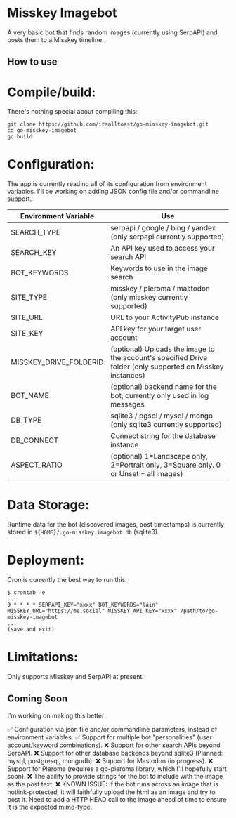 # Misskey Imagebot

A very basic bot that finds random images (currently using SerpAPI) and posts them to a Misskey timeline.

## How to use

# Compile/build:
There's nothing special about compiling this:

```
git clone https://github.com/itsalltoast/go-misskey-imagebot.git
cd go-misskey-imagebot
go build
```

# Configuration:

The app is currently reading all of its configuration from environment variables.  I'll be working on adding JSON config file and/or commandline support.

| Environment Variable | Use |
|----------------------|-----|
| SEARCH_TYPE | serpapi / google / bing / yandex (only serpapi currently supported) |
| SEARCH_KEY | An API key used to access your search API |
| BOT_KEYWORDS | Keywords to use in the image search |
| SITE_TYPE | misskey / pleroma / mastodon (only misskey currently supported) |
| SITE_URL | URL to your ActivityPub instance |
| SITE_KEY | API key for your target user account |
| MISSKEY_DRIVE_FOLDERID | (optional) Uploads the image to the account's specified Drive folder (only supported on Misskey instances) |
| BOT_NAME | (optional) backend name for the bot, currently only used in log messages |
| DB_TYPE | sqlite3 / pgsql / mysql / mongo (only sqlite3 currently supported) |
| DB_CONNECT | Connect string for the database instance |
| ASPECT_RATIO | (optional) 1=Landscape only, 2=Portrait only, 3=Square only.  0 or Unset = all images)


# Data Storage:

Runtime data for the bot (discovered images, post timestamps) is currently stored in `${HOME}/.go-misskey.imagebot.db` (sqlite3).

# Deployment:

Cron is currently the best way to run this:

```
$ crontab -e 
...
0 * * * * SERPAPI_KEY="xxxx" BOT_KEYWORDS="lain" MISSKEY_URL="https://me.social" MISSKEY_API_KEY="xxxx" /path/to/go-misskey-imagebot
...
(save and exit)
```

# Limitations:
Only supports Misskey and SerpAPI at present.

## Coming Soon

I'm working on making this better:

:white_check_mark: Configuration via json file and/or commandline parameters, instead of environment variables.
:white_check_mark: Support for multiple bot "personalities" (user account/keyword combinations).
:x: Support for other search APIs beyond SerpAPI.
:x: Support for other database backends beyond sqlite3 (Planned: mysql, postgresql, mongodb).
:x: Support for Mastodon (in progress).
:x: Support for Pleroma (requires a go-pleroma library, which I'll hopefully start soon).
:x: The ability to provide strings for the bot to include with the image as the post text.
:x: KNOWN ISSUE: If the bot runs across an image that is hotlink-protected, it will faithfully upload the html as an image and try to post it.  Need to add a HTTP HEAD call to the image ahead of time to ensure it is the expected mime-type.
